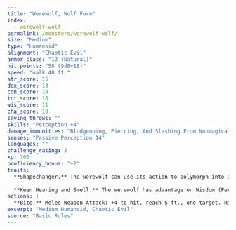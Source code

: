 ```yaml
---
title: "Werewolf, Wolf Form"
index:
  - werewolf-wolf
permalink: /monsters/werewolf-wolf/
size: "Medium"
type: "Humanoid"
alignment: "Chaotic Evil"
armor_class: "12 (Natural)"
hit_points: "58 (9d8+18)"
speed: "walk 40 ft."
str_score: 15
dex_score: 13
con_score: 14
int_score: 10
wis_score: 11
cha_score: 10
saving_throws: ""
skills: "Perception +4"
damage_immunities: "Bludgeoning, Piercing, And Slashing From Nonmagical Weapons That Aren'T Silvered"
senses: "Passive Perception 14"
languages: ""
challenge_rating: 3
xp: 700
proficiency_bonus: "+2"
traits: |
  **Shapechanger.** The werewolf can use its action to polymorph into a wolf-humanoid hybrid or into a wolf, or back into its true form, which is humanoid. Its statistics, other than its AC, are the same in each form. Any equipment it is wearing or carrying isn't transformed. It reverts to its true form if it dies.
  
  **Keen Hearing and Smell.** The werewolf has advantage on Wisdom (Perception) checks that rely on hearing or smell.
actions: |
  **Bite.** Melee Weapon Attack: +4 to hit, reach 5 ft., one target. Hit: 6 (1d8 + 2) piercing damage. If the target is a humanoid, it must succeed on a DC 12 Constitution saving throw or be cursed with werewolf lycanthropy.
excerpt: "Medium Humanoid, Chaotic Evil"
source: "Basic Rules"
---
```

